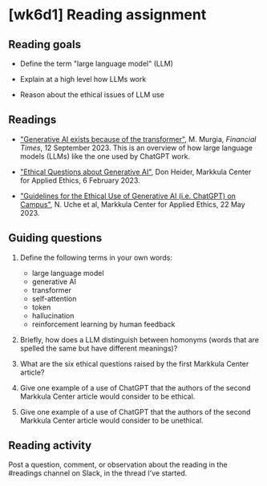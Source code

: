 # [wk6d1] Reading assignment

## Reading goals

- Define the term "large language model" (LLM) 

- Explain at a high level how LLMs work

- Reason about the ethical issues of LLM use

## Readings

- ["Generative AI exists because of the transformer"](https://ig.ft.com/generative-ai/), M. Murgia, _Financial Times_, 12 September 2023. This is an overview of how large language models (LLMs) like the one used by ChatGPT work.

- ["Ethical Questions about Generative AI"](https://www.scu.edu/ethics-spotlight/generative-ai-ethics/ethical-questions-about-generative-ai/), Don Heider, Markkula Center for Applied Ethics, 6 February 2023.

- ["Guidelines for the Ethical Use of Generative AI (i.e. ChatGPT) on Campus"](https://www.scu.edu/ethics/focus-areas/campus-ethics/guidelines-for-the-ethical-use-of-generative-ai-ie-chatgpt-on-campus/), N. Uche et al, Markkula Center for Applied Ethics, 22 May 2023.

## Guiding questions

1. Define the following terms in your own words:

    -   large language model
    -   generative AI
    -   transformer
    -   self-attention
    -   token
    -   hallucination
    -   reinforcement learning by human feedback
    
2. Briefly, how does a LLM distinguish between homonyms (words that are spelled the same but have different meanings)?

3. What are the six ethical questions raised by the first Markkula Center article?

4. Give one example of a use of ChatGPT that the authors of the second Markkula Center article would consider to be ethical.

5. Give one example of a use of ChatGPT that the authors of the second Markkula Center article would consider to be unethical.
 

## Reading activity

Post a question, comment, or observation about the reading in the #readings channel on Slack, in the thread I've started. 






